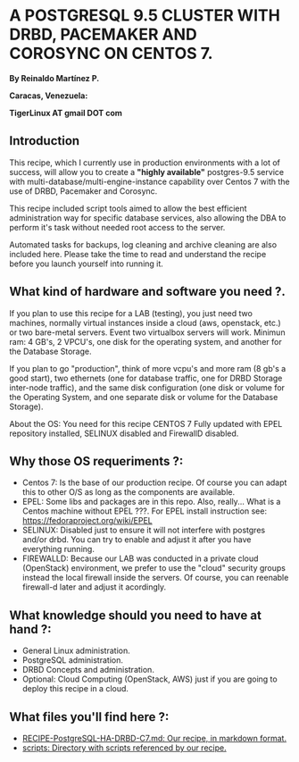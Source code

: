 # A POSTGRESQL 9.5 CLUSTER WITH DRBD, PACEMAKER AND COROSYNC ON CENTOS 7.

**By Reinaldo Martínez P.**

**Caracas, Venezuela:**

**TigerLinux AT gmail DOT com**

## Introduction

This recipe, which I currently use in production environments with a lot of success, will allow you to create a **"highly available"** postgres-9.5 service with multi-database/multi-engine-instance capability over Centos 7 with the use of DRBD, Pacemaker and Corosync.

This recipe included script tools aimed to allow the best efficient administration way for specific database services, also allowing the DBA to perform it's task without needed root access to the server.

Automated tasks for backups, log cleaning and archive cleaning are also included here. Please take the time to read and understand the recipe before you launch yourself into running it.

## What kind of hardware and software you need ?.

If you plan to use this recipe for a LAB (testing), you just need two machines, normally virtual instances inside a cloud (aws, openstack, etc.) or two bare-metal servers. Event two virtualbox servers will work. Minimun ram: 4 GB's, 2 VPCU's, one disk for the operating system, and another for the Database Storage.

If you plan to go "production", think of more vcpu's and more ram (8 gb's a good start), two ethernets (one for database traffic, one for DRBD Storage inter-node traffic), and the same disk configuration (one disk or volume for the Operating System, and one separate disk or volume for the Database Storage).

About the OS: You need for this recipe CENTOS 7 Fully updated with EPEL repository installed, SELINUX disabled and FirewallD disabled.

## Why those OS requeriments ?:

* Centos 7: Is the base of our production recipe. Of course you can adapt this to other O/S as long as the components are available.
* EPEL: Some libs and packages are in this repo. Also, really... What is a Centos machine without EPEL ???. For EPEL install instruction see: https://fedoraproject.org/wiki/EPEL
* SELINUX: Disabled just to ensure it will not interfere with postgres and/or drbd. You can try to enable and adjust it after you have everything running.
* FIREWALLD: Because our LAB was conducted in a private cloud (OpenStack) environment, we prefer to use the "cloud" security groups instead the local firewall inside the servers. Of course, you can reenable firewall-d later and adjust it acordingly.

## What knowledge should you need to have at hand ?:

* General Linux administration.
* PostgreSQL administration.
* DRBD Concepts and administration.
* Optional: Cloud Computing (OpenStack, AWS) just if you are going to deploy this recipe in a cloud.

## What files you'll find here ?:

* [RECIPE-PostgreSQL-HA-DRBD-C7.md: Our recipe, in markdown format.](https://github.com/tigerlinux/tigerlinux.github.io/blob/master/recipes/databases/postgresql-cluster-drbd-centos7/RECIPE-PostgreSQL-HA-DRBD-C7.md "Our PostgreSQL HA-DRBD Recipe")
* [scripts: Directory with scripts referenced by our recipe.](https://github.com/tigerlinux/tigerlinux.github.io/tree/master/recipes/databases/postgresql-cluster-drbd-centos7/scripts "Our Recipe Support Scripts")

